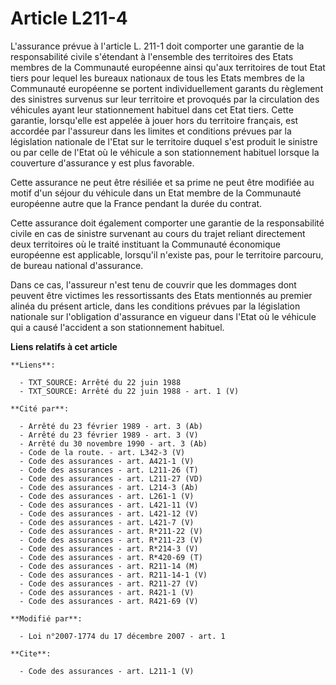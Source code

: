 # Article L211-4

L'assurance prévue à l'article L. 211-1 doit comporter une garantie de la responsabilité civile s'étendant à l'ensemble des
territoires des Etats membres de la Communauté européenne ainsi qu'aux territoires de tout Etat tiers pour lequel les bureaux
nationaux de tous les Etats membres de la Communauté européenne se portent individuellement garants du règlement des
sinistres survenus sur leur territoire et provoqués par la circulation des véhicules ayant leur stationnement habituel dans
cet Etat tiers. Cette garantie, lorsqu'elle est appelée à jouer hors du territoire français, est accordée par l'assureur dans
les limites et conditions prévues par la législation nationale de l'Etat sur le territoire duquel s'est produit le sinistre
ou par celle de l'Etat où le véhicule a son stationnement habituel lorsque la couverture d'assurance y est plus favorable. 

Cette assurance ne peut être résiliée et sa prime ne peut être modifiée au motif d'un séjour du véhicule dans un Etat membre
de la Communauté européenne autre que la France pendant la durée du contrat. 

Cette assurance doit également comporter une garantie de la responsabilité civile en cas de sinistre survenant au cours du
trajet reliant directement deux territoires où le traité instituant la Communauté économique européenne est applicable,
lorsqu'il n'existe pas, pour le territoire parcouru, de bureau national d'assurance. 

Dans ce cas, l'assureur n'est tenu de couvrir que les dommages dont peuvent être victimes les ressortissants des Etats
mentionnés au premier alinéa du présent article, dans les conditions prévues par la législation nationale sur l'obligation
d'assurance en vigueur dans l'Etat où le véhicule qui a causé l'accident a son stationnement habituel.

**Liens relatifs à cet article**

	**Liens**:

	  - TXT_SOURCE: Arrêté du 22 juin 1988
	  - TXT_SOURCE: Arrêté du 22 juin 1988 - art. 1 (V)

	**Cité par**:

	  - Arrêté du 23 février 1989 - art. 3 (Ab)
	  - Arrêté du 23 février 1989 - art. 3 (V)
	  - Arrêté du 30 novembre 1990 - art. 3 (Ab)
	  - Code de la route. - art. L342-3 (V)
	  - Code des assurances - art. A421-1 (V)
	  - Code des assurances - art. L211-26 (T)
	  - Code des assurances - art. L211-27 (VD)
	  - Code des assurances - art. L214-3 (Ab)
	  - Code des assurances - art. L261-1 (V)
	  - Code des assurances - art. L421-11 (V)
	  - Code des assurances - art. L421-12 (V)
	  - Code des assurances - art. L421-7 (V)
	  - Code des assurances - art. R*211-22 (V)
	  - Code des assurances - art. R*211-23 (V)
	  - Code des assurances - art. R*214-3 (V)
	  - Code des assurances - art. R*420-69 (T)
	  - Code des assurances - art. R211-14 (M)
	  - Code des assurances - art. R211-14-1 (V)
	  - Code des assurances - art. R211-27 (V)
	  - Code des assurances - art. R421-1 (V)
	  - Code des assurances - art. R421-69 (V)

	**Modifié par**:

	  - Loi n°2007-1774 du 17 décembre 2007 - art. 1

	**Cite**:

	  - Code des assurances - art. L211-1 (V)
